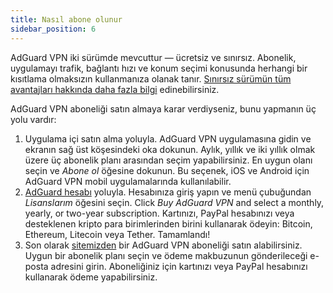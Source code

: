 ```yaml
---
title: Nasıl abone olunur
sidebar_position: 6
---
```


AdGuard VPN iki sürümde mevcuttur — ücretsiz ve sınırsız. Abonelik, uygulamayı trafik, bağlantı hızı ve konum seçimi konusunda herhangi bir kısıtlama olmaksızın kullanmanıza olanak tanır. [Sınırsız sürümün tüm avantajları hakkında daha fazla bilgi](free-vs-unlimited.md) edinebilirsiniz.

AdGuard VPN aboneliği satın almaya karar verdiyseniz, bunu yapmanın üç yolu vardır:

1. Uygulama içi satın alma yoluyla. AdGuard VPN uygulamasına gidin ve ekranın sağ üst köşesindeki oka dokunun. Aylık, yıllık ve iki yıllık olmak üzere üç abonelik planı arasından seçim yapabilirsiniz. En uygun olanı seçin ve *Abone ol* öğesine dokunun. Bu seçenek, iOS ve Android için AdGuard VPN mobil uygulamalarında kullanılabilir.
2. [AdGuard hesabı](https://my.adguard.com/) yoluyla. Hesabınıza giriş yapın ve menü çubuğundan *Lisanslarım* öğesini seçin. Click *Buy AdGuard VPN* and select a monthly, yearly, or two-year subscription. Kartınızı, PayPal hesabınızı veya desteklenen kripto para birimlerinden birini kullanarak ödeyin: Bitcoin, Ethereum, Litecoin veya Tether. Tamamlandı!
3. Son olarak [sitemizden](https://adguard-vpn.com/license.html) bir AdGuard VPN aboneliği satın alabilirsiniz. Uygun bir abonelik planı seçin ve ödeme makbuzunun gönderileceği e-posta adresini girin. Aboneliğiniz için kartınızı veya PayPal hesabınızı kullanarak ödeme yapabilirsiniz.
